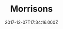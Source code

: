 ---
date: 2017-12-07T17:34:16.000Z
title: Morrisons
latitude: 52.04938134912715
longitude: 0.9546547409704537
category: checkin
---